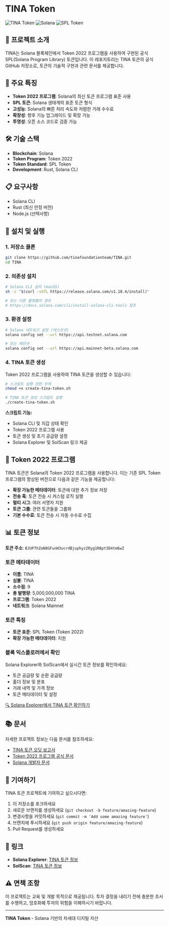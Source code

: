 # TINA Token

![TINA Token](https://img.shields.io/badge/Token-2022-blue)
![Solana](https://img.shields.io/badge/Blockchain-Solana-purple)
![SPL Token](https://img.shields.io/badge/Standard-SPL%20Token-green)

## 📖 프로젝트 소개

TINA는 Solana 블록체인에서 Token 2022 프로그램을 사용하여 구현된 공식 SPL(Solana Program Library) 토큰입니다. 이 레포지토리는 TINA 토큰의 공식 GitHub 저장소로, 토큰의 기술적 구현과 관련 문서를 제공합니다.

## 🚀 주요 특징

- **Token 2022 프로그램**: Solana의 최신 토큰 프로그램 표준 사용
- **SPL 토큰**: Solana 생태계의 표준 토큰 형식
- **고성능**: Solana의 빠른 처리 속도와 저렴한 거래 수수료
- **확장성**: 향후 기능 업그레이드 및 확장 가능
- **투명성**: 오픈 소스 코드로 검증 가능

## 🛠️ 기술 스택

- **Blockchain**: Solana
- **Token Program**: Token 2022
- **Token Standard**: SPL Token
- **Development**: Rust, Solana CLI

## 📋 요구사항

- Solana CLI
- Rust (최신 안정 버전)
- Node.js (선택사항)

## 🚀 설치 및 실행

### 1. 저장소 클론

```bash
git clone https://github.com/tinafoundationteam/TINA.git
cd TINA
```

### 2. 의존성 설치

```bash
# Solana CLI 설치 (macOS)
sh -c "$(curl -sSfL https://release.solana.com/v1.18.4/install)"

# 또는 다른 플랫폼의 경우
# https://docs.solana.com/cli/install-solana-cli-tools 참조
```

### 3. 환경 설정

```bash
# Solana 네트워크 설정 (테스트넷)
solana config set --url https://api.testnet.solana.com

# 또는 메인넷
solana config set --url https://api.mainnet-beta.solana.com
```

### 4. TINA 토큰 생성

Token 2022 프로그램을 사용하여 TINA 토큰을 생성할 수 있습니다:

```bash
# 스크립트 실행 권한 부여
chmod +x create-tina-token.sh

# TINA 토큰 생성 스크립트 실행
./create-tina-token.sh
```

**스크립트 기능:**
- Solana CLI 및 지갑 상태 확인
- Token 2022 프로그램 사용
- 토큰 생성 및 초기 공급량 설정
- Solana Explorer 및 SolScan 링크 제공

## 🔧 Token 2022 프로그램

TINA 토큰은 Solana의 Token 2022 프로그램을 사용합니다. 이는 기존 SPL Token 프로그램의 향상된 버전으로 다음과 같은 기능을 제공합니다:

- **확장 가능한 메타데이터**: 토큰에 대한 추가 정보 저장
- **전송 훅**: 토큰 전송 시 커스텀 로직 실행
- **멀티 시그**: 여러 서명자 지원
- **토큰 그룹**: 관련 토큰들을 그룹화
- **기본 수수료**: 토큰 전송 시 자동 수수료 수집

## 📊 토큰 정보

**토큰 주소**: `BJUP7hZoN8GFunH3ucrdBjuphyz2Ryg1R8pt3D4tm6wZ`

### 토큰 메타데이터
- **이름**: TINA
- **심볼**: TINA
- **소수점**: 9
- **총 발행량**: 5,000,000,000 TINA
- **프로그램**: Token 2022
- **네트워크**: Solana Mainnet

### 토큰 특징
- **토큰 표준**: SPL Token (Token 2022)
- **확장 가능한 메타데이터**: 지원

### 블록 익스플로러에서 확인
Solana Explorer와 SolScan에서 실시간 토큰 정보를 확인하세요:
- 토큰 공급량 및 순환 공급량
- 홀더 정보 및 분포
- 거래 내역 및 가격 정보
- 토큰 메타데이터 및 설정

[🔍 Solana Explorer에서 TINA 토큰 확인하기](https://explorer.solana.com/address/BJUP7hZoN8GFunH3ucrdBjuphyz2Ryg1R8pt3D4tm6wZ)

## 📚 문서

자세한 프로젝트 정보는 다음 문서를 참조하세요:

- [TINA 토큰 오딧 보고서](document/CertoraToken2022Audit-2024-05-24.pdf)
- [Token 2022 프로그램 공식 문서](https://spl.solana.com/token-2022)
- [Solana 개발자 문서](https://docs.solana.com/)

## 🤝 기여하기

TINA 토큰 프로젝트에 기여하고 싶으시다면:

1. 이 저장소를 포크하세요
2. 새로운 브랜치를 생성하세요 (`git checkout -b feature/amazing-feature`)
3. 변경사항을 커밋하세요 (`git commit -m 'Add some amazing feature'`)
4. 브랜치에 푸시하세요 (`git push origin feature/amazing-feature`)
5. Pull Request를 생성하세요

## 🔗 링크

- **Solana Explorer**: [TINA 토큰 정보](https://explorer.solana.com/address/BJUP7hZoN8GFunH3ucrdBjuphyz2Ryg1R8pt3D4tm6wZ)
- **SolScan**: [TINA 토큰 정보](https://solscan.io/token/BJUP7hZoN8GFunH3ucrdBjuphyz2Ryg1R8pt3D4tm6wZ)

## ⚠️ 면책 조항

이 프로젝트는 교육 및 개발 목적으로 제공됩니다. 투자 결정을 내리기 전에 충분한 조사를 수행하고, 암호화폐 투자의 위험을 이해하시기 바랍니다.

---

**TINA Token** - Solana 기반의 차세대 디지털 자산

